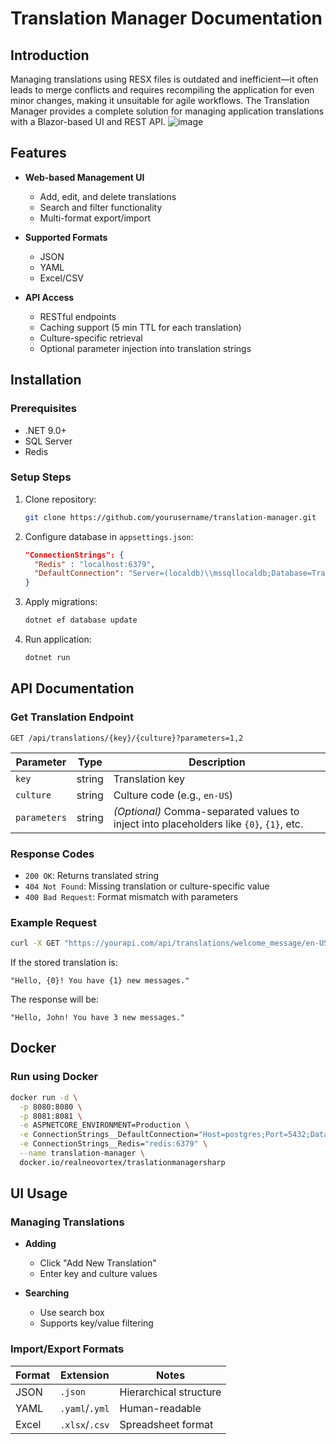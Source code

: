 # Translation Manager Documentation

## Introduction

Managing translations using RESX files is outdated and inefficient—it often leads to merge conflicts and requires recompiling the application for even minor changes, making it unsuitable for agile workflows.
The Translation Manager provides a complete solution for managing application translations with a Blazor-based UI and REST API.
![image](https://github.com/user-attachments/assets/b364e562-d9ca-4316-a280-efda34bd0329)
## Features

* **Web-based Management UI**

  * Add, edit, and delete translations
  * Search and filter functionality
  * Multi-format export/import

* **Supported Formats**

  * JSON
  * YAML
  * Excel/CSV

* **API Access**

  * RESTful endpoints
  * Caching support (5 min TTL for each translation)
  * Culture-specific retrieval
  * Optional parameter injection into translation strings

## Installation

### Prerequisites

* .NET 9.0+
* SQL Server
* Redis

### Setup Steps

1. Clone repository:

   ```bash
   git clone https://github.com/yourusername/translation-manager.git
   ```

2. Configure database in `appsettings.json`:

   ```json
   "ConnectionStrings": {
     "Redis" : "localhost:6379",
     "DefaultConnection": "Server=(localdb)\\mssqllocaldb;Database=TranslationManager;Trusted_Connection=True;"
   }
   ```

3. Apply migrations:

   ```bash
   dotnet ef database update
   ```

4. Run application:

   ```bash
   dotnet run
   ```

## API Documentation

### Get Translation Endpoint

```http
GET /api/translations/{key}/{culture}?parameters=1,2
```

| Parameter    | Type   | Description                                                                             |
| ------------ | ------ | --------------------------------------------------------------------------------------- |
| `key`        | string | Translation key                                                                         |
| `culture`    | string | Culture code (e.g., `en-US`)                                                            |
| `parameters` | string | *(Optional)* Comma-separated values to inject into placeholders like `{0}`, `{1}`, etc. |

### Response Codes

* `200 OK`: Returns translated string
* `404 Not Found`: Missing translation or culture-specific value
* `400 Bad Request`: Format mismatch with parameters

### Example Request

```bash
curl -X GET "https://yourapi.com/api/translations/welcome_message/en-US?parameters=John,3"
```

If the stored translation is:

```
"Hello, {0}! You have {1} new messages."
```

The response will be:

```
"Hello, John! You have 3 new messages."
```

## Docker

### Run using Docker

```bash
docker run -d \
  -p 8080:8080 \
  -p 8081:8081 \
  -e ASPNETCORE_ENVIRONMENT=Production \
  -e ConnectionStrings__DefaultConnection="Host=postgres;Port=5432;Database=Translation;Username=postgres;Password=postgres" \
  -e ConnectionStrings__Redis="redis:6379" \
  --name translation-manager \
  docker.io/realneovortex/traslationmanagersharp
```

## UI Usage

### Managing Translations

* **Adding**

  * Click "Add New Translation"
  * Enter key and culture values

* **Searching**

  * Use search box
  * Supports key/value filtering

### Import/Export Formats

| Format | Extension      | Notes                  |
| ------ | -------------- | ---------------------- |
| JSON   | `.json`        | Hierarchical structure |
| YAML   | `.yaml`/`.yml` | Human-readable         |
| Excel  | `.xlsx`/`.csv` | Spreadsheet format     |
